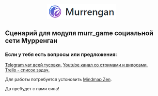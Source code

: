 <h2 align="center">
	<img src="readme/murr-logo.png" title="Murrengan" />
</h2>


<h2>
Сценарий для модуля murr_game социальной сети Мурренган
</h2>

<h3>
Если у тебя есть вопросы или предложения:
</h3>

[Telegram чат всей тусовки.](https://t.me/MurrenganChat) 
[Youtube канал со стримами и видосами.](https://www.youtube.com/murrengan)
[Trello - список задач.](https://trello.com/b/yfjytAFU/murrengan) 

Для работы потребуется устоновить <a href="https://www.xmind.net/zen/">Mindmap Zen</a>.

Да пребудет с нами сила!